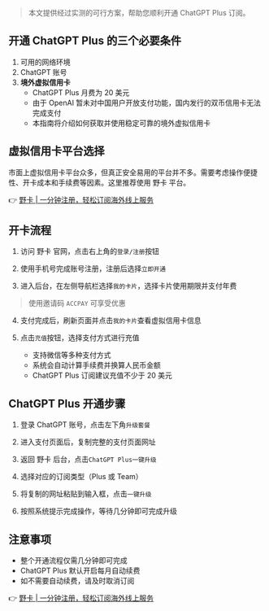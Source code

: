 > 本文提供经过实测的可行方案，帮助您顺利开通 ChatGPT Plus 订阅。

## 开通 ChatGPT Plus 的三个必要条件

1. 可用的网络环境
2. ChatGPT 账号
3. **境外虚拟信用卡**
   - ChatGPT Plus 月费为 20 美元
   - 由于 OpenAI 暂未对中国用户开放支付功能，国内发行的双币信用卡无法完成支付
   - 本指南将介绍如何获取并使用稳定可靠的境外虚拟信用卡

## 虚拟信用卡平台选择

市面上虚拟信用卡平台众多，但真正安全易用的平台并不多。需要考虑操作便捷性、开卡成本和手续费等因素。这里推荐使用 野卡 平台。

👉 [野卡 | 一分钟注册，轻松订阅海外线上服务](https://bit.ly/bewildcard)

## 开卡流程

1. 访问 野卡 官网，点击右上角的`登录/注册`按钮

2. 使用手机号完成账号注册，注册后选择`立即开通`

3. 进入后台，在左侧导航栏选择`我的卡片`，选择卡片使用期限并支付年费

> 使用邀请码 `ACCPAY` 可享受优惠

4. 支付完成后，刷新页面并点击`我的卡片`查看虚拟信用卡信息

5. 点击`充值`按钮，选择支付方式进行充值
   - 支持微信等多种支付方式
   - 系统会自动计算手续费并换算人民币金额
   - ChatGPT Plus 订阅建议充值不少于 20 美元

## ChatGPT Plus 开通步骤

1. 登录 ChatGPT 账号，点击左下角`升级套餐`

2. 进入支付页面后，复制完整的支付页面网址

3. 返回 野卡 后台，点击`ChatGPT Plus一键升级`

4. 选择对应的订阅类型（Plus 或 Team）

5. 将复制的网址粘贴到输入框，点击`一键升级`

6. 按照系统提示完成操作，等待几分钟即可完成升级

## 注意事项

- 整个开通流程仅需几分钟即可完成
- ChatGPT Plus 默认开启每月自动续费
- 如不需要自动续费，请及时取消订阅

👉 [野卡 | 一分钟注册，轻松订阅海外线上服务](https://bit.ly/bewildcard)